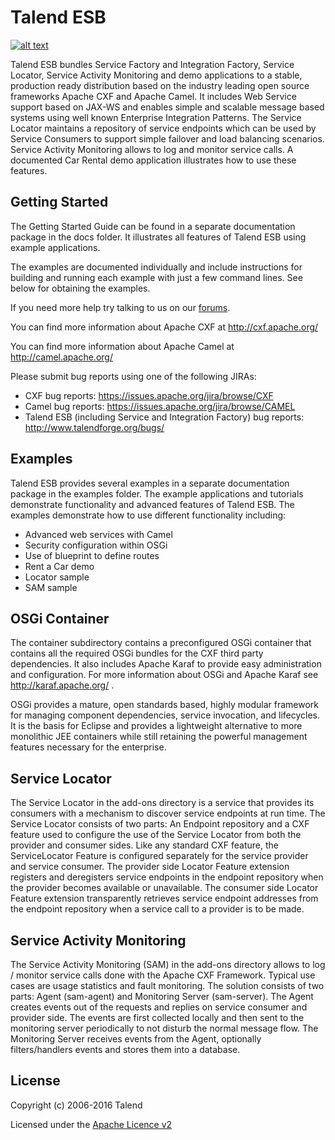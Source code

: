 # Talend ESB

[![alt text](http://www.talend.com/sites/all/themes/talend_responsive/images/logo.png "Talend")](http://www.talend.com/)


Talend ESB bundles Service Factory and Integration Factory, 
Service Locator, Service Activity Monitoring and demo applications 
to a stable, production ready distribution based on the industry leading 
open source frameworks Apache CXF and Apache Camel. 
It includes Web Service support based on JAX-WS and enables simple and scalable
message based systems using well known Enterprise Integration Patterns.
The Service Locator maintains a repository of service endpoints which 
can be used by Service Consumers to support simple failover and load 
balancing scenarios. Service Activity Monitoring allows to log and 
monitor service calls. A documented Car Rental demo application illustrates
how to use these features. 

## Getting Started 

The Getting Started Guide can be found in a separate documentation package in the docs
folder. It illustrates all features of Talend ESB using example applications. 

The examples are documented individually and include instructions for building
and running each example with just a few command lines. See below for obtaining 
the examples.

If you need more help try talking to us on our [forums](http://talendforge.org/forum).

You can find more information about Apache CXF at http://cxf.apache.org/

You can find more information about Apache Camel at http://camel.apache.org/

Please submit bug reports using one of the following JIRAs:

* CXF bug reports: https://issues.apache.org/jira/browse/CXF 
* Camel bug reports: https://issues.apache.org/jira/browse/CAMEL
* Talend ESB (including Service and Integration Factory) bug reports: http://www.talendforge.org/bugs/


## Examples 

Talend ESB provides several examples in a separate documentation package in 
the examples folder. The example applications and tutorials demonstrate 
functionality and advanced features of Talend ESB.
The examples demonstrate how to use different functionality including:

*    Advanced web services with Camel 
*    Security configuration within OSGi 
*    Use of blueprint to define routes 
*    Rent a Car demo 
*    Locator sample 
*    SAM sample 

## OSGi Container

The container subdirectory contains a preconfigured OSGi container that 
contains all the required OSGi bundles for the CXF third party dependencies.
It also includes Apache Karaf to provide easy administration and 
configuration. For more information about OSGi and Apache 
Karaf see http://karaf.apache.org/ .

OSGi provides a mature, open standards based, highly modular framework for 
managing component dependencies, service invocation, and lifecycles. It is 
the basis for Eclipse and provides a lightweight alternative to more 
monolithic JEE containers while still retaining the powerful management 
features necessary for the enterprise.

## Service Locator

The Service Locator in the add-ons directory is a service that provides its
consumers with a mechanism to discover service endpoints at run time. The
Service Locator consists of two parts: An Endpoint repository and a CXF feature
used to configure the use of the Service Locator from both the provider and
consumer sides. Like any standard CXF feature, the ServiceLocator Feature is
configured separately for the service provider and service consumer. The
provider side Locator Feature extension registers and deregisters service
endpoints in the endpoint repository when the provider becomes available or
unavailable. The consumer side Locator Feature extension transparently retrieves 
service endpoint addresses from the endpoint repository when a service call to a
provider is to be made.

## Service Activity Monitoring

The Service Activity Monitoring (SAM) in the add-ons directory allows to
log / monitor service calls done with the Apache CXF Framework. Typical use
cases are usage statistics and fault monitoring. The solution consists of two
parts: Agent (sam-agent) and Monitoring Server (sam-server). The Agent creates
events out of the requests and replies on service consumer and provider side.  The
events are first collected locally and then sent to the monitoring server
periodically to not disturb the normal message flow. The Monitoring Server
receives events from the Agent, optionally filters/handlers events and stores them
into a database.

## License

Copyright (c) 2006-2016 Talend

Licensed under the [Apache Licence v2](https://www.apache.org/licenses/LICENSE-2.0.txt)
